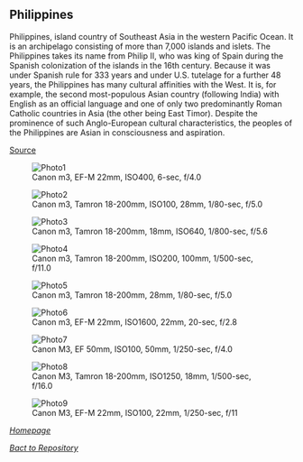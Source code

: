 ## Philippines

Philippines, island country of Southeast Asia in the western Pacific Ocean. It is an archipelago consisting of more than 7,000 islands and islets. The Philippines takes its name from Philip II, who was king of Spain during the Spanish colonization of the islands in the 16th century. Because it was under Spanish rule for 333 years and under U.S. tutelage for a further 48 years, the Philippines has many cultural affinities with the West. It is, for example, the second most-populous Asian country (following India) with English as an official language and one of only two predominantly Roman Catholic countries in Asia (the other being East Timor). Despite the prominence of such Anglo-European cultural characteristics, the peoples of the Philippines are Asian in consciousness and aspiration.

[Source](https://www.britannica.com/place/Philippines)


<link rel="stylesheet" href="/Shutter101/css/photo-tile.css">
<div class="gallery">
        <figure>
                <img src="/Shutter101/photos/PH/img/photo1.jpg" alt="Photo1">
                <figcaption>Canon m3, EF-M 22mm, ISO400, 6-sec, f/4.0</figcaption>
        </figure>
        <figure>
                <img src="/Shutter101/photos/PH/img/photo2.jpg" alt="Photo2">
                <figcaption>Canon m3, Tamron 18-200mm, ISO100, 28mm, 1/80-sec, f/5.0</figcaption>
        </figure>
        <figure>
                <img src="/Shutter101/photos/PH/img/photo3.jpg" alt="Photo3">
                <figcaption>Canon m3, Tamron 18-200mm, 18mm, ISO640,  1/800-sec, f/5.6</figcaption>
        </figure>
        <figure>
                <img src="/Shutter101/photos/PH/img/photo4.jpg" alt="Photo4">
                <figcaption>Canon m3, Tamron 18-200mm, ISO200, 100mm, 1/500-sec, f/11.0</figcaption>
        </figure>
        <figure>
                <img src=" /Shutter101/photos/PH/img/photo5.jpg" alt="Photo5">
                <figcaption>Canon m3, Tamron 18-200mm, 28mm, 1/80-sec, f/5.0</figcaption>
        </figure>
        <figure>
                <img src="/Shutter101/photos/PH/img/photo6.jpg" alt="Photo6">
                <figcaption>Canon m3, EF-M 22mm, ISO1600, 22mm, 20-sec, f/2.8</figcaption>
        </figure>
        <figure>
                <img src="/Shutter101/photos/PH/img/photo7.JPG" alt="Photo7">
                <figcaption>Canon M3, EF 50mm, ISO100, 50mm, 1/250-sec, f/4.0</figcaption>
        </figure> 
        <figure>
                <img src="/Shutter101/photos/PH/img/photo8.jpg" alt="Photo8">
                <figcaption>Canon M3, Tamron 18-200mm, ISO1250, 18mm, 1/500-sec, f/16.0</figcaption>
        </figure> 
        <figure>
                <img src="/Shutter101/photos/PH/img/photo9.jpg" alt="Photo9">
                <figcaption>Canon M3, EF-M 22mm, ISO100, 22mm, 1/250-sec, f/11</figcaption>
        </figure> 
</div>

*[Homepage](README.md)*

*[Bact to Repository](https://github.com/23W-GBAC/Shutter101/tree/main)*

